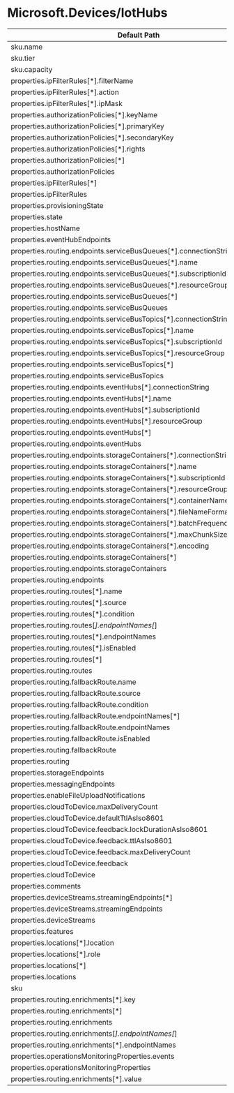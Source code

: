 # Microsoft.Devices/IotHubs

| Default Path | Alias |
|---|---|
| sku.name | Microsoft.Devices/IotHubs/sku.name |
| sku.tier | Microsoft.Devices/IotHubs/sku.tier |
| sku.capacity | Microsoft.Devices/IotHubs/sku.capacity |
| properties.ipFilterRules[*].filterName | Microsoft.Devices/IotHubs/ipFilterRules[*].filterName |
| properties.ipFilterRules[*].action | Microsoft.Devices/IotHubs/ipFilterRules[*].action |
| properties.ipFilterRules[*].ipMask | Microsoft.Devices/IotHubs/ipFilterRules[*].ipMask |
| properties.authorizationPolicies[*].keyName | Microsoft.Devices/IotHubs/authorizationPolicies[*].keyName |
| properties.authorizationPolicies[*].primaryKey | Microsoft.Devices/IotHubs/authorizationPolicies[*].primaryKey |
| properties.authorizationPolicies[*].secondaryKey | Microsoft.Devices/IotHubs/authorizationPolicies[*].secondaryKey |
| properties.authorizationPolicies[*].rights | Microsoft.Devices/IotHubs/authorizationPolicies[*].rights |
| properties.authorizationPolicies[*] | Microsoft.Devices/IotHubs/authorizationPolicies[*] |
| properties.authorizationPolicies | Microsoft.Devices/IotHubs/authorizationPolicies |
| properties.ipFilterRules[*] | Microsoft.Devices/IotHubs/ipFilterRules[*] |
| properties.ipFilterRules | Microsoft.Devices/IotHubs/ipFilterRules |
| properties.provisioningState | Microsoft.Devices/IotHubs/provisioningState |
| properties.state | Microsoft.Devices/IotHubs/state |
| properties.hostName | Microsoft.Devices/IotHubs/hostName |
| properties.eventHubEndpoints | Microsoft.Devices/IotHubs/eventHubEndpoints |
| properties.routing.endpoints.serviceBusQueues[*].connectionString | Microsoft.Devices/IotHubs/routing.endpoints.serviceBusQueues[*].connectionString |
| properties.routing.endpoints.serviceBusQueues[*].name | Microsoft.Devices/IotHubs/routing.endpoints.serviceBusQueues[*].name |
| properties.routing.endpoints.serviceBusQueues[*].subscriptionId | Microsoft.Devices/IotHubs/routing.endpoints.serviceBusQueues[*].subscriptionId |
| properties.routing.endpoints.serviceBusQueues[*].resourceGroup | Microsoft.Devices/IotHubs/routing.endpoints.serviceBusQueues[*].resourceGroup |
| properties.routing.endpoints.serviceBusQueues[*] | Microsoft.Devices/IotHubs/routing.endpoints.serviceBusQueues[*] |
| properties.routing.endpoints.serviceBusQueues | Microsoft.Devices/IotHubs/routing.endpoints.serviceBusQueues |
| properties.routing.endpoints.serviceBusTopics[*].connectionString | Microsoft.Devices/IotHubs/routing.endpoints.serviceBusTopics[*].connectionString |
| properties.routing.endpoints.serviceBusTopics[*].name | Microsoft.Devices/IotHubs/routing.endpoints.serviceBusTopics[*].name |
| properties.routing.endpoints.serviceBusTopics[*].subscriptionId | Microsoft.Devices/IotHubs/routing.endpoints.serviceBusTopics[*].subscriptionId |
| properties.routing.endpoints.serviceBusTopics[*].resourceGroup | Microsoft.Devices/IotHubs/routing.endpoints.serviceBusTopics[*].resourceGroup |
| properties.routing.endpoints.serviceBusTopics[*] | Microsoft.Devices/IotHubs/routing.endpoints.serviceBusTopics[*] |
| properties.routing.endpoints.serviceBusTopics | Microsoft.Devices/IotHubs/routing.endpoints.serviceBusTopics |
| properties.routing.endpoints.eventHubs[*].connectionString | Microsoft.Devices/IotHubs/routing.endpoints.eventHubs[*].connectionString |
| properties.routing.endpoints.eventHubs[*].name | Microsoft.Devices/IotHubs/routing.endpoints.eventHubs[*].name |
| properties.routing.endpoints.eventHubs[*].subscriptionId | Microsoft.Devices/IotHubs/routing.endpoints.eventHubs[*].subscriptionId |
| properties.routing.endpoints.eventHubs[*].resourceGroup | Microsoft.Devices/IotHubs/routing.endpoints.eventHubs[*].resourceGroup |
| properties.routing.endpoints.eventHubs[*] | Microsoft.Devices/IotHubs/routing.endpoints.eventHubs[*] |
| properties.routing.endpoints.eventHubs | Microsoft.Devices/IotHubs/routing.endpoints.eventHubs |
| properties.routing.endpoints.storageContainers[*].connectionString | Microsoft.Devices/IotHubs/routing.endpoints.storageContainers[*].connectionString |
| properties.routing.endpoints.storageContainers[*].name | Microsoft.Devices/IotHubs/routing.endpoints.storageContainers[*].name |
| properties.routing.endpoints.storageContainers[*].subscriptionId | Microsoft.Devices/IotHubs/routing.endpoints.storageContainers[*].subscriptionId |
| properties.routing.endpoints.storageContainers[*].resourceGroup | Microsoft.Devices/IotHubs/routing.endpoints.storageContainers[*].resourceGroup |
| properties.routing.endpoints.storageContainers[*].containerName | Microsoft.Devices/IotHubs/routing.endpoints.storageContainers[*].containerName |
| properties.routing.endpoints.storageContainers[*].fileNameFormat | Microsoft.Devices/IotHubs/routing.endpoints.storageContainers[*].fileNameFormat |
| properties.routing.endpoints.storageContainers[*].batchFrequencyInSeconds | Microsoft.Devices/IotHubs/routing.endpoints.storageContainers[*].batchFrequencyInSeconds |
| properties.routing.endpoints.storageContainers[*].maxChunkSizeInBytes | Microsoft.Devices/IotHubs/routing.endpoints.storageContainers[*].maxChunkSizeInBytes |
| properties.routing.endpoints.storageContainers[*].encoding | Microsoft.Devices/IotHubs/routing.endpoints.storageContainers[*].encoding |
| properties.routing.endpoints.storageContainers[*] | Microsoft.Devices/IotHubs/routing.endpoints.storageContainers[*] |
| properties.routing.endpoints.storageContainers | Microsoft.Devices/IotHubs/routing.endpoints.storageContainers |
| properties.routing.endpoints | Microsoft.Devices/IotHubs/routing.endpoints |
| properties.routing.routes[*].name | Microsoft.Devices/IotHubs/routing.routes[*].name |
| properties.routing.routes[*].source | Microsoft.Devices/IotHubs/routing.routes[*].source |
| properties.routing.routes[*].condition | Microsoft.Devices/IotHubs/routing.routes[*].condition |
| properties.routing.routes[*].endpointNames[*] | Microsoft.Devices/IotHubs/routing.routes[*].endpointNames[*] |
| properties.routing.routes[*].endpointNames | Microsoft.Devices/IotHubs/routing.routes[*].endpointNames |
| properties.routing.routes[*].isEnabled | Microsoft.Devices/IotHubs/routing.routes[*].isEnabled |
| properties.routing.routes[*] | Microsoft.Devices/IotHubs/routing.routes[*] |
| properties.routing.routes | Microsoft.Devices/IotHubs/routing.routes |
| properties.routing.fallbackRoute.name | Microsoft.Devices/IotHubs/routing.fallbackRoute.name |
| properties.routing.fallbackRoute.source | Microsoft.Devices/IotHubs/routing.fallbackRoute.source |
| properties.routing.fallbackRoute.condition | Microsoft.Devices/IotHubs/routing.fallbackRoute.condition |
| properties.routing.fallbackRoute.endpointNames[*] | Microsoft.Devices/IotHubs/routing.fallbackRoute.endpointNames[*] |
| properties.routing.fallbackRoute.endpointNames | Microsoft.Devices/IotHubs/routing.fallbackRoute.endpointNames |
| properties.routing.fallbackRoute.isEnabled | Microsoft.Devices/IotHubs/routing.fallbackRoute.isEnabled |
| properties.routing.fallbackRoute | Microsoft.Devices/IotHubs/routing.fallbackRoute |
| properties.routing | Microsoft.Devices/IotHubs/routing |
| properties.storageEndpoints | Microsoft.Devices/IotHubs/storageEndpoints |
| properties.messagingEndpoints | Microsoft.Devices/IotHubs/messagingEndpoints |
| properties.enableFileUploadNotifications | Microsoft.Devices/IotHubs/enableFileUploadNotifications |
| properties.cloudToDevice.maxDeliveryCount | Microsoft.Devices/IotHubs/cloudToDevice.maxDeliveryCount |
| properties.cloudToDevice.defaultTtlAsIso8601 | Microsoft.Devices/IotHubs/cloudToDevice.defaultTtlAsIso8601 |
| properties.cloudToDevice.feedback.lockDurationAsIso8601 | Microsoft.Devices/IotHubs/cloudToDevice.feedback.lockDurationAsIso8601 |
| properties.cloudToDevice.feedback.ttlAsIso8601 | Microsoft.Devices/IotHubs/cloudToDevice.feedback.ttlAsIso8601 |
| properties.cloudToDevice.feedback.maxDeliveryCount | Microsoft.Devices/IotHubs/cloudToDevice.feedback.maxDeliveryCount |
| properties.cloudToDevice.feedback | Microsoft.Devices/IotHubs/cloudToDevice.feedback |
| properties.cloudToDevice | Microsoft.Devices/IotHubs/cloudToDevice |
| properties.comments | Microsoft.Devices/IotHubs/comments |
| properties.deviceStreams.streamingEndpoints[*] | Microsoft.Devices/IotHubs/deviceStreams.streamingEndpoints[*] |
| properties.deviceStreams.streamingEndpoints | Microsoft.Devices/IotHubs/deviceStreams.streamingEndpoints |
| properties.deviceStreams | Microsoft.Devices/IotHubs/deviceStreams |
| properties.features | Microsoft.Devices/IotHubs/features |
| properties.locations[*].location | Microsoft.Devices/IotHubs/locations[*].location |
| properties.locations[*].role | Microsoft.Devices/IotHubs/locations[*].role |
| properties.locations[*] | Microsoft.Devices/IotHubs/locations[*] |
| properties.locations | Microsoft.Devices/IotHubs/locations |
| sku | Microsoft.Devices/IotHubs/sku |
| properties.routing.enrichments[*].key | Microsoft.Devices/IotHubs/routing.enrichments[*].key |
| properties.routing.enrichments[*] | Microsoft.Devices/IotHubs/routing.enrichments[*] |
| properties.routing.enrichments | Microsoft.Devices/IotHubs/routing.enrichments |
| properties.routing.enrichments[*].endpointNames[*] | Microsoft.Devices/IotHubs/routing.enrichments[*].endpointNames[*] |
| properties.routing.enrichments[*].endpointNames | Microsoft.Devices/IotHubs/routing.enrichments[*].endpointNames |
| properties.operationsMonitoringProperties.events | Microsoft.Devices/IotHubs/operationsMonitoringProperties.events |
| properties.operationsMonitoringProperties | Microsoft.Devices/IotHubs/operationsMonitoringProperties |
| properties.routing.enrichments[*].value | Microsoft.Devices/IotHubs/routing.enrichments[*].value |

